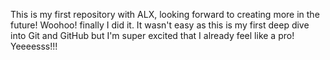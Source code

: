 This is my first repository with ALX, looking forward to creating more in the future!
Woohoo! finally I did it. It wasn't easy as this is my first deep dive into Git and GitHub but I'm super excited that I already feel like a pro! Yeeeesss!!!
